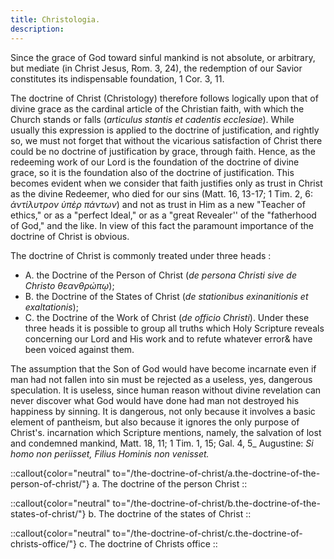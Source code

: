 ```yaml
---
title: Christologia.
description: 
---
```


Since the grace of God toward sinful mankind is not absolute, or arbitrary, but mediate (in Christ Jesus, Rom. 3, 24), the redemption of our Savior constitutes its indispensable foundation, 1 Cor. 3, 11.

The doctrine of Christ (Christology) therefore follows logically upon that of divine grace as the cardinal article of the Christian faith, with which the Church stands or falls (_articulus stantis et cadentis ecclesiae_). While usually this expression is applied to the doctrine of justification, and rightly so, we must not forget that without the vicarious satisfaction of Christ there could be no doctrine of justification by grace, through faith. Hence, as the redeeming work of our Lord is the foundation of the doctrine of divine grace, so it is the foundation also of the doctrine of justification. This becomes evident when we consider that faith justifies only as trust in Christ as the divine Redeemer, who died for our sins (Matt. 16, 13-17; 1 Tim. 2, 6: _ἀντίλυτρον ὑπὲρ πάντων_) and not as trust in Him as a new "Teacher of ethics," or as a "perfect Ideal," or as a "great Revealer'' of the "fatherhood of God," and the like. In view of this fact the paramount importance of the doctrine of Christ is obvious.

The doctrine of Christ is commonly treated under three heads : 

- A. the Doctrine of the Person of Christ (_de persona Christi sive de Christo θεανθρώπῳ_); 
- B. the Doctrine of the States of Christ (_de stationibus exinanitionis et exaltationis_); 
- C. the Doctrine of the Work of Christ (_de officio Christi_). Under these three heads it is possible to group all truths which Holy Scripture reveals concerning our Lord and His work and to refute whatever error& have been voiced against them.

The assumption that the Son of God would have become incarnate even if man had not fallen into sin must be rejected as a useless, yes, dangerous speculation. It is useless, since human reason without divine revelation can never discover what God would have done had man not destroyed his happiness by sinning. It is dangerous, not only because it involves a basic element of pantheism, but also because it ignores the only purpose of Christ's. incarnation which Scripture mentions, namely, the salvation of lost and condemned mankind, Matt. 18, 11; 1 Tim. 1, 15; Gal. 4, 5_ Augustine: _Si homo non periisset, Filius Hominis non venisset._

::callout{color="neutral" to="/the-doctrine-of-christ/a.the-doctrine-of-the-person-of-christ/"}
a. The doctrine of the person Christ
::

::callout{color="neutral" to="/the-doctrine-of-christ/b.the-doctrine-of-the-states-of-christ/"}
b. The doctrine of the states of Christ
::

::callout{color="neutral" to="/the-doctrine-of-christ/c.the-doctrine-of-christs-office/"}
c. The doctrine of Christs office
::
